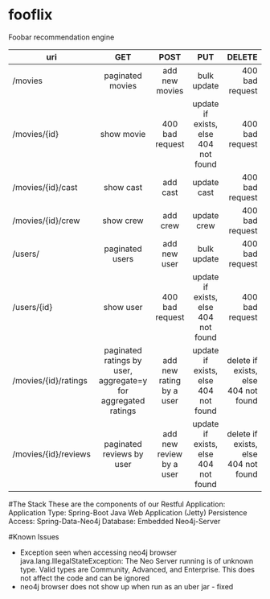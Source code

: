 # fooflix
Foobar recommendation engine

uri | GET | POST | PUT | DELETE
--- | :---: | :----: | :---: | ------:
/movies | paginated movies | add new movies | bulk update | 400 bad request
/movies/{id} | show movie | 400 bad request | update if exists, else 404 not found | 400 bad request
/movies/{id}/cast | show cast | add cast | update cast | 400 bad request
/movies/{id}/crew | show crew | add crew | update crew | 400 bad request
/users/ | paginated users | add new user | bulk update | 400 bad request
/users/{id} | show user | 400 bad request | update if exists, else 404 not found | 400 bad request
/movies/{id}/ratings | paginated ratings by user, aggregate=y for aggregated ratings | add new rating by a user | update if exists, else 404 not found | delete if exists, else 404 not found
/movies/{id}/reviews | paginated reviews by user | add new review by a user | update if exists, else 404 not found | delete if exists, else 404 not found

#The Stack
These are the components of our Restful Application:
Application Type: Spring-Boot Java Web Application (Jetty)
Persistence Access: Spring-Data-Neo4j
Database: Embedded Neo4j-Server

#Known Issues
* Exception seen when accessing neo4j browser
java.lang.IllegalStateException: The Neo Server running is of unknown type. Valid types are Community, Advanced, and Enterprise.
This does not affect the code and can be ignored
* neo4j browser does not show up when run as an uber jar - fixed
